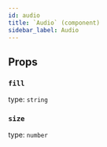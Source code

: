 ```yaml
---
id: audio
title: `Audio` (component)
sidebar_label: Audio
---
```



Props
-----

### `fill`

type: `string`


### `size`

type: `number`

